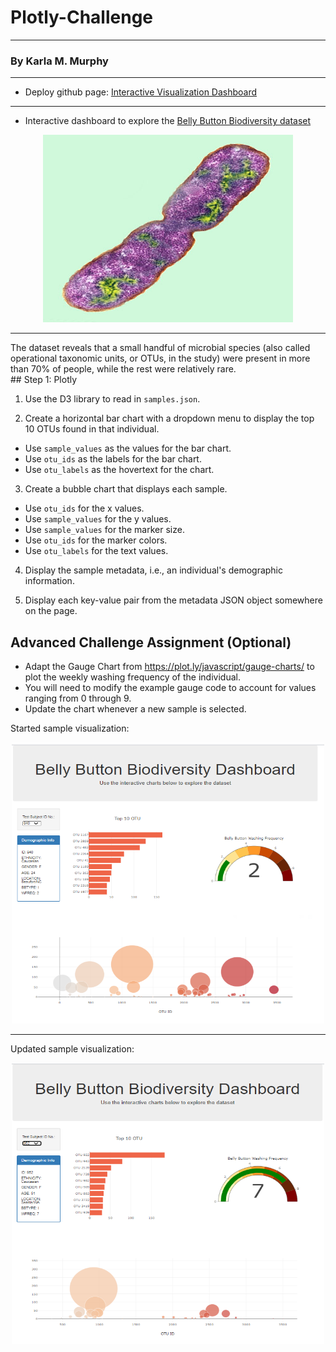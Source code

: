 # Plotly-Challenge
**********************************
### By Karla M. Murphy
*********************************

 * Deploy github page: [Interactive Visualization Dashboard](https://krla20.github.io/Plotly-Challenge/)
 <hr>

* Interactive dashboard to explore the  [Belly Button Biodiversity dataset](http://robdunnlab.com/projects/belly-button-biodiversity/)
 <p align="center"><img width="400" height= "300" src="Images/bacteria.jpg"></p>
<hr>
The dataset reveals that a small handful of microbial species (also called operational taxonomic units, or OTUs, in the study) were present in more than 70% of people, while the rest were relatively rare.
<br>
## Step 1: Plotly

1. Use the D3 library to read in `samples.json`.

2. Create a horizontal bar chart with a dropdown menu to display the top 10 OTUs found in that individual.
  * Use `sample_values` as the values for the bar chart.
  * Use `otu_ids` as the labels for the bar chart.
  * Use `otu_labels` as the hovertext for the chart.

3. Create a bubble chart that displays each sample.

  * Use `otu_ids` for the x values.
  * Use `sample_values` for the y values.
  * Use `sample_values` for the marker size.
  * Use `otu_ids` for the marker colors.
  * Use `otu_labels` for the text values.

4. Display the sample metadata, i.e., an individual's demographic information.

5. Display each key-value pair from the metadata JSON object somewhere on the page.

## Advanced Challenge Assignment (Optional)

* Adapt the Gauge Chart from <https://plot.ly/javascript/gauge-charts/> to plot the weekly washing frequency of the individual.
* You will need to modify the example gauge code to account for values ranging from 0 through 9.
* Update the chart whenever a new sample is selected.

Started sample visualization:
<p align="center"><img width="500" height= "450" src="Images/Capture1.PNG"></p>

<hr>

Updated sample visualization:
<p align="center"><img width="500" height= "450" src="Images/Capture2.PNG"></p>
